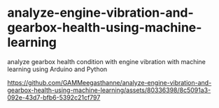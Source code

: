 # analyze-engine-vibration-and-gearbox-health-using-machine-learning
analyze gearbox health condition with engine vibration with machine learning using Arduino and Python


https://github.com/GAMMeegasthanne/analyze-engine-vibration-and-gearbox-health-using-machine-learning/assets/80336398/8c5091a3-092e-43d7-bfb6-5392c21cf797

